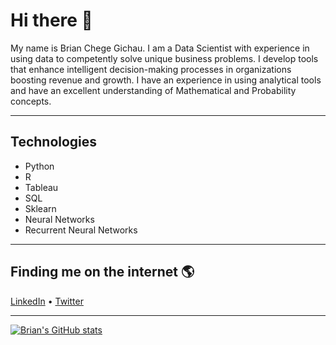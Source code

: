# Hi there 👋

My name is Brian Chege Gichau. I am a Data Scientist with experience in using data to competently solve unique business problems. I develop tools that enhance intelligent decision-making processes in organizations boosting revenue and growth. I have an experience in using analytical tools and have an excellent understanding of Mathematical and Probability concepts. 

----
## Technologies 
* Python
* R
* Tableau
* SQL
* Sklearn
* Neural Networks
* Recurrent Neural Networks
----
## Finding me on the internet 🌎
[LinkedIn](https://www.linkedin.com/in/brianchege567/) • [Twitter](https://twitter.com/B_chege567) 

----
[![Brian's GitHub stats](https://github-readme-stats.vercel.app/api?username=BrianChegeGichau)](https://github.com/BrianChegeGichau/github-readme-stats)

<!--
**BrianChegeGichau/BrianChegeGichau** is a ✨ _special_ ✨ repository because its `README.md` (this file) appears on your GitHub profile.

Here are some ideas to get you started:

- 🔭 I’m currently working on ...
- 🌱 I’m currently learning ...
- 👯 I’m looking to collaborate on ...
- 🤔 I’m looking for help with ...
- 💬 Ask me about ...
- 📫 How to reach me: ...
- 😄 Pronouns: ...
- ⚡ Fun fact: ...
-->
